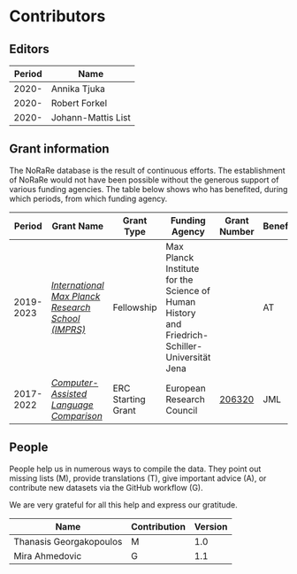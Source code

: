 # Contributors

## Editors

Period | Name
--- | ---
2020- | Annika Tjuka
2020- | Robert Forkel
2020- | Johann-Mattis List


## Grant information

The NoRaRe database is the result of continuous efforts. The establishment of NoRaRe would not have been possible without the generous support of various funding agencies. The table below shows who has benefited, during which periods, from which funding agency.

Period    | Grant Name                                                     | Grant Type                                        | Funding Agency                                        | Grant Number | Beneficiaries
---       | ---                                                            | ---                                               | ---                                                   | --- | ---
2019-2023 | [*International Max Planck Research School (IMPRS)*](https://www.shh.mpg.de/1148263/imprs-shh)      | Fellowship                              | Max Planck Institute for the Science of Human History and Friedrich-Schiller-Universität Jena                               |     | AT
2017-2022 | [*Computer-Assisted Language Comparison*](http://calc.digling.org)      | ERC Starting Grant                              | European Research Council                               | [206320](https://cordis.europa.eu/project/rcn/206320/factsheet/en)    | JML



## People

People help us in numerous ways to compile the data. They point out missing lists (M), provide translations (T), give important advice (A), or contribute new datasets via the GitHub workflow (G). 

We are very grateful for all this help and express our gratitude.

Name | Contribution | Version |
--- | --- | --- |
Thanasis Georgakopoulos | M | 1.0
Mira Ahmedovic | G | 1.1

